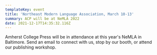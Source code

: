 ```yaml
---
templateKey: event
title: 'Northeast Modern Language Association, March 10-13'
summary: ACP will be at NeMLA 2022
date: 2021-12-17T14:35:32.116Z
---
```

Amherst College Press will be in attendance at this year's NeMLA in Baltimore. Send an email to connect with us, stop by our booth, or attend our publishing workshop.